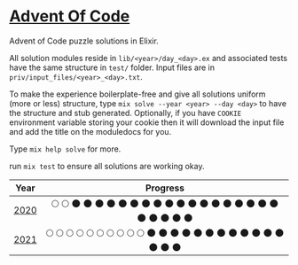 # [Advent Of Code](https://adventofcode.com)

Advent of Code puzzle solutions in Elixir.

All solution modules reside in `lib/<year>/day_<day>.ex` and associated tests
have the same structure in `test/` folder. Input files are in
`priv/input_files/<year>_<day>.txt`.

To make the experience boilerplate-free and give all solutions uniform (more or
less) structure, type `mix solve --year <year> --day <day>` to have the
structure and stub generated. Optionally, if you have `COOKIE` environment
variable storing your cookie then it will download the input file and add the
title on the moduledocs for you.

Type `mix help solve` for more.

run `mix test` to ensure all solutions are working okay.

|       Year        |                                                                                                                                      Progress                                                                                                                                       |
| :---------------: | :---------------------------------------------------------------------------------------------------------------------------------------------------------------------------------------------------------------------------------------------------------------------------------: |
| [2020](/lib/2020) | :full_moon: :full_moon: :new_moon: :new_moon: :new_moon: :new_moon: :new_moon: :new_moon: :new_moon: :new_moon: :new_moon: :new_moon: :new_moon: :new_moon: :new_moon: :new_moon: :new_moon: :new_moon: :new_moon: :new_moon: :new_moon: :new_moon: :new_moon: :new_moon: :new_moon: |
| [2021](/lib/2021) | :full_moon: :full_moon: :full_moon: :full_moon: :full_moon: :full_moon: :full_moon: :full_moon: :full_moon: :full_moon: :new_moon: :new_moon: :new_moon: :new_moon: :new_moon: :new_moon: :new_moon: :new_moon: :new_moon: :new_moon: :new_moon: :new_moon: :new_moon: :new_moon: :new_moon: |
